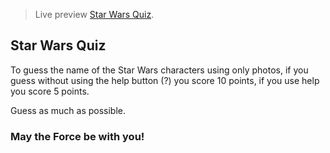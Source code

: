 > Live preview [Star Wars Quiz](https://swquiz.hocraveiro.com).

## Star Wars Quiz
To guess the name of the Star Wars characters using only photos, if you guess without using the help button (?) you score 10 points, if you use help you score 5 points. 

Guess as much as possible.

### May the Force be with you!

